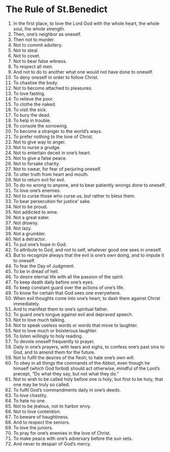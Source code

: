 # The Rule of St.Benedict


   1. In the first place, to love the Lord God with the whole heart, the
      whole soul, the whole strength.
   2. Then, one’s neighbor as oneself.
   3. Then not to murder.
   4. Not to commit adultery.
   5. Not to steal.
   6. Not to covet.
   7. Not to bear false witness.
   8. To respect all men.
   9. And not to do to another what one would not have done to oneself.
  10. To deny oneself in order to follow Christ.
  11. To chastise the body.
  12. Not to become attached to pleasures.
  13. To love fasting.
  14. To relieve the poor.
  15. To clothe the naked.
  16. To visit the sick.
  17. To bury the dead.
  18. To help in trouble.
  19. To console the sorrowing.
  20. To become a stranger to the world’s ways.
  21. To prefer nothing to the love of Christ.
  22. Not to give way to anger.
  23. Not to nurse a grudge.
  24. Not to entertain deceit in one’s heart.
  25. Not to give a false peace.
  26. Not to forsake charity.
  27. Not to swear, for fear of perjuring oneself.
  28. To utter truth from heart and mouth.
  29. Not to return evil for evil.
  30. To do no wrong to anyone, and to bear patiently wrongs done to
      oneself.
  31. To love one’s enemies.
  32. Not to curse those who curse us, but rather to bless them.
  33. To bear persecution for justice’ sake.
  34. Not to be proud.
  35. Not addicted to wine.
  36. Not a great eater.
  37. Not drowsy.
  38. Not lazy.
  39. Not a grumbler.
  40. Not a detractor.
  41. To put one’s hope in God.
  42. To attribute to God, and not to self, whatever good one sees in
      oneself.
  43. But to recognize always that the evil is one’s own doing, and to
      impute it to oneself.
  44. To fear the Day of Judgment.
  45. To be in dread of hell.
  46. To desire eternal life with all the passion of the spirit.
  47. To keep death daily before one’s eyes.
  48. To keep constant guard over the actions of one’s life.
  49. To know for certain that God sees one everywhere.
  50. When evil thoughts come into one’s heart, to dash them against
      Christ immediately.
  51. And to manifest them to one’s spiritual father.
  52. To guard one’s tongue against evil and depraved speech.
  53. Not to love much talking.
  54. Not to speak useless words or words that move to laughter.
  55. Not to love much or boisterous laughter.
  56. To listen willingly to holy reading.
  57. To devote oneself frequently to prayer.
  58. Daily in one’s prayers, with tears and sighs, to confess one’s
      past sins to God, and to amend them for the future.
  59. Not to fulfil the desires of the flesh; to hate one’s own will.
  60. To obey in all things the commands of the Abbot, even though he
      himself (which God forbid) should act otherwise, mindful of the
      Lord’s precept, “Do what they say, but not what they do.”
  61. Not to wish to be called holy before one is holy; but first to be
      holy, that one may be truly so called.
  62. To fulfil God’s commandments daily in one’s deeds.
  63. To love chastity.
  64. To hate no one.
  65. Not to be jealous, not to harbor envy.
  66. Not to love contention.
  67. To beware of haughtiness.
  68. And to respect the seniors.
  69. To love the juniors.
  70. To pray for one’s enemies in the love of Christ.
  71. To make peace with one’s adversary before the sun sets.
  72. And never to despair of God’s mercy.
